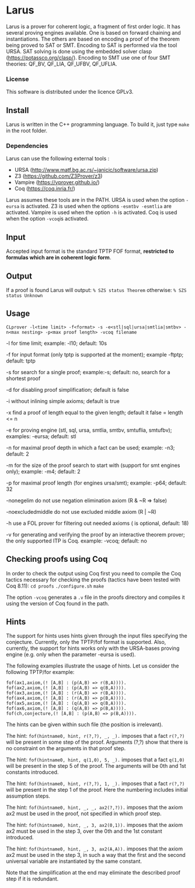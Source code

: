 # Larus

Larus is a prover for coherent logic, a fragment of first order logic. It has several proving
engines available. One is based on forward chaining and instantiations. The others are based on
encoding a proof of the theorem being proved to SAT or SMT. Encoding to SAT is performed via
the tool URSA. SAT solving is done using the embedded solver clasp (https://potassco.org/clasp/). 
Encoding to SMT use one of four SMT theories: QF_BV, QF_LIA, QF_UFBV, QF_UFLIA.

### License

This software is distributed under the licence GPLv3.

## Install
Larus is written in the C++ programming language. 
To build it, just type `make` in the root folder. 

### Dependencies

Larus can use the following external tools : 
 - URSA (http://www.matf.bg.ac.rs/~janicic/software/ursa.zip) 
 - Z3 (https://github.com/Z3Prover/z3)
 - Vampire (https://vprover.github.io/)
 - Coq (https://coq.inria.fr/)

Larus assumes these tools are in the PATH.
URSA is used when the option `-eursa` is activated.
Z3 is used when the options `-esmtbv -esmtlia` are activated.
Vampire is used when the option `-h` is activated.
Coq is used when the option `-vcoq`is activated.
 

## Input
 
Accepted input format is the standard TPTP FOF format, **restricted to formulas which are in coherent logic form**.

## Output

If a proof is found Larus will output:
`% SZS status Theorem`
otherwise:
`% SZS status Unknown`

## Usage 

`CLprover -l<time limit> -f<format> -s -e<stl|sql|ursa|smtlia|smtbv> -n<max nesting> -p<max proof length> -vcoq filename `

   -l<time limit>       for time limit; example: -l10; default: 10s

   -f<format>           for input format (only tptp is supported at the moment); example -ftptp; default: tptp

   -s                   for search for a single proof; example:-s; default: no, search for a shortest proof

   -d                   for disabling proof simplification; default is false

   -i                   without inlining simple axioms; default is true

   -x                   find a proof of length equal to the given length; default it false = length <= n

   -e<engine>           for proving engine (stl, sql, ursa, smtlia, smtbv, smtuflia, smtufbv); 
                        examples: -eursa; default: stl

   -n<max nesting>      for maximal proof depth in which a fact can be used; example: -n3; default: 2

   -m<starting length>  for the size of the proof search to start with (support for smt engines only); 
                        example: -m4; default: 2

   -p<max proof length> for maximal proof length (for engines ursa/smt); example: -p64; default: 32

   -nonegelim           do not use negation elimination axiom (R & ~R => false)

   -noexcludedmiddle    do not use excluded middle axiom (R | ~R)

   -h<time>             use a FOL prover for filtering out needed axioms (<time> is optional, default: 18)

   -v<prover>           for generating and verifying the proof by an interactive theorem prover;
                        the only supported ITP is Coq.
                        example: -vcoq; default: no

## Checking proofs using Coq

In order to check the output using Coq first you need to compile the Coq tactics necessary for checking the proofs (tactics have been tested with Coq 8.11):
`cd proofs`
`./configure.sh`
`make`

The option `-vcoq` generates a `.v` file in the proofs directory and compiles it using the version of Coq found in the path.

## Hints 

The support for hints uses hints given through the input files specifying the conjecture.
Currently, only the TPTP/fof format is supported. Also, currently, the support for hints
works only with the URSA-bases proving engine (e.g. only when the parameter -eursa is
used). 

The following examples illustrate the usage of hints. Let us consider the following 
TPTP/for example:

```
fof(ax1,axiom,(! [A,B] : (p(A,B) => r(B,A)))).
fof(ax2,axiom,(! [A,B] : (p(A,B) => q(B,A)))).
fof(ax3,axiom,(! [A,B] : (r(A,B) => r(B,A)))).
fof(ax4,axiom,(! [A,B] : (r(A,B) => p(B,A)))).
fof(ax5,axiom,(! [A,B] : (q(A,B) => q(B,A)))).
fof(ax6,axiom,(! [A,B] : (q(A,B) => p(B,A)))).
fof(ch,conjecture,(! [A,B] : (p(A,B) => p(B,A)))).
```

The hints can be given within such file (the position is irrelevant).

The hint:
  `fof(hintname0, hint, r(?,?), _, _).`
imposes that a fact `r(?,?)` will be present in some step of the proof. Arguments (?,?) 
show that there is no constraint on the arguments in that proof step.

The hint:
  `fof(hintname0, hint, q(1,0), 5, _).`
imposes that a fact `q(1,0)` will be present in the step 5 of the proof. The arguments 
will be 0th and 1st constants introduced.

The hint:
  `fof(hintname0, hint, r(?,?), 1, _).`
imposes that a fact `r(?,?)` will be present in the step 1 of the proof.
Here the numbering includes initial assumption steps. 

The hint:
  `fof(hintname0, hint, _, _, ax2(?,?)).`
imposes that the axiom ax2 must be used in the proof, not specified in which proof step.

The hint:
  `fof(hintname0, hint, _, 3, ax2(0,1)).`
imposes that the axiom ax2 must be used in the step 3, over the 0th and the 1st
constant introduced.

The hint:
  `fof(hintname0, hint, _, 3, ax2(A,A)).`
imposes that the axiom ax2 must be used in the step 3, in such a way that the
first and the second universal variable are instantiated by the same constant.

Note that the simplification at the end may eliminate the described proof 
step if it is redundant.



